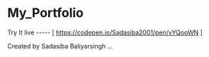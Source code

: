 # My_Portfolio
Try It live -----
[ https://codepen.io/Sadasiba2001/pen/vYQooWN ]

Created by Sadasiba Baliyarsingh ...
